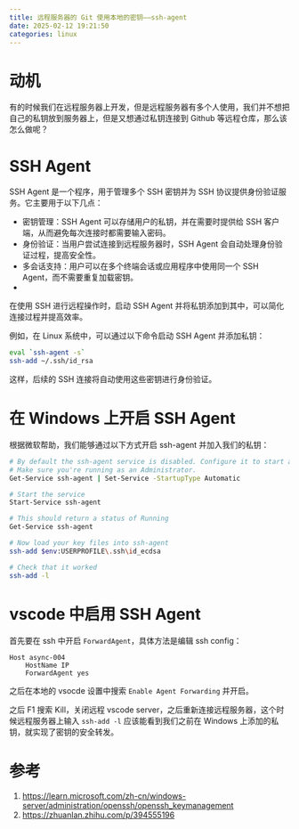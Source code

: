 ```yaml
---
title: 远程服务器的 Git 使用本地的密钥——ssh-agent
date: 2025-02-12 19:21:50
categories: linux
---
```


# 动机
有的时候我们在远程服务器上开发，但是远程服务器有多个人使用，我们并不想把自己的私钥放到服务器上，但是又想通过私钥连接到 Github 等远程仓库，那么该怎么做呢？

# SSH Agent
SSH Agent 是一个程序，用于管理多个 SSH 密钥并为 SSH 协议提供身份验证服务。它主要用于以下几点：
- 密钥管理：SSH Agent 可以存储用户的私钥，并在需要时提供给 SSH 客户端，从而避免每次连接时都需要输入密码。
- 身份验证：当用户尝试连接到远程服务器时，SSH Agent 会自动处理身份验证过程，提高安全性。
- 多会话支持：用户可以在多个终端会话或应用程序中使用同一个 SSH Agent，而不需要重复加载密钥。
- 
在使用 SSH 进行远程操作时，启动 SSH Agent 并将私钥添加到其中，可以简化连接过程并提高效率。

例如，在 Linux 系统中，可以通过以下命令启动 SSH Agent 并添加私钥：
```bash
eval `ssh-agent -s`
ssh-add ~/.ssh/id_rsa
```
这样，后续的 SSH 连接将自动使用这些密钥进行身份验证。

# 在 Windows 上开启 SSH Agent
根据微软帮助，我们能够通过以下方式开启 ssh-agent 并加入我们的私钥：
```bash
# By default the ssh-agent service is disabled. Configure it to start automatically.
# Make sure you're running as an Administrator.
Get-Service ssh-agent | Set-Service -StartupType Automatic

# Start the service
Start-Service ssh-agent

# This should return a status of Running
Get-Service ssh-agent

# Now load your key files into ssh-agent
ssh-add $env:USERPROFILE\.ssh\id_ecdsa

# Check that it worked
ssh-add -l
```

# vscode 中启用 SSH Agent
首先要在 ssh 中开启 `ForwardAgent`，具体方法是编辑 ssh config：
```
Host async-004
    HostName IP
    ForwardAgent yes
```
之后在本地的 vsocde 设置中搜索 `Enable Agent Forwarding` 并开启。

之后 F1 搜索 Kill，关闭远程 vscode server，之后重新连接远程服务器，这个时候远程服务器上输入 `ssh-add -l` 应该能看到我们之前在 Windows 上添加的私钥，就实现了密钥的安全转发。

# 参考

1. https://learn.microsoft.com/zh-cn/windows-server/administration/openssh/openssh_keymanagement
2. https://zhuanlan.zhihu.com/p/394555196
